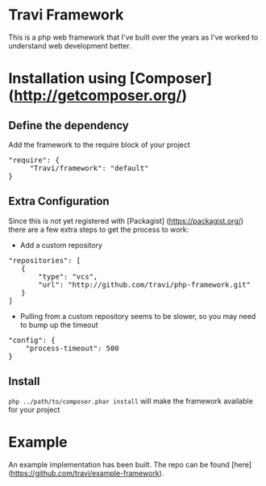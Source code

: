 Travi Framework
===============

This is a php web framework that I've built over the years as I've worked to understand web development better.

# Installation using [Composer] (http://getcomposer.org/)
## Define the dependency
Add the framework to the require block of your project

<pre>"require": {
     "Travi/framework": "default"
}</pre>

## Extra Configuration
Since this is not yet registered with [Packagist] (https://packagist.org/) there are
a few extra steps to get the process to work:

* Add a custom repository

<pre>"repositories": [
   {
       "type": "vcs",
       "url": "http://github.com/travi/php-framework.git"
   }
]</pre>

* Pulling from a custom repository seems to be slower, so you may need to bump up the timeout

<pre>"config": {
    "process-timeout": 500
}</pre>

## Install
`php ../path/to/composer.phar install` will make the framework available for your project

# Example
An example implementation has been built. The repo can be found [here] (https://github.com/travi/example-framework).